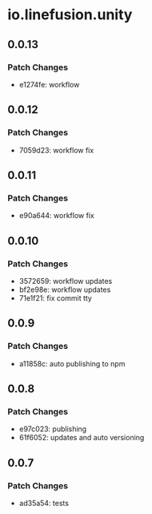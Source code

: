 # io.linefusion.unity

## 0.0.13

### Patch Changes

- e1274fe: workflow

## 0.0.12

### Patch Changes

- 7059d23: workflow fix

## 0.0.11

### Patch Changes

- e90a644: workflow fix

## 0.0.10

### Patch Changes

- 3572659: workflow updates
- bf2e98e: workflow updates
- 71e1f21: fix commit tty

## 0.0.9

### Patch Changes

- a11858c: auto publishing to npm

## 0.0.8

### Patch Changes

- e97c023: publishing
- 61f6052: updates and auto versioning

## 0.0.7

### Patch Changes

- ad35a54: tests
